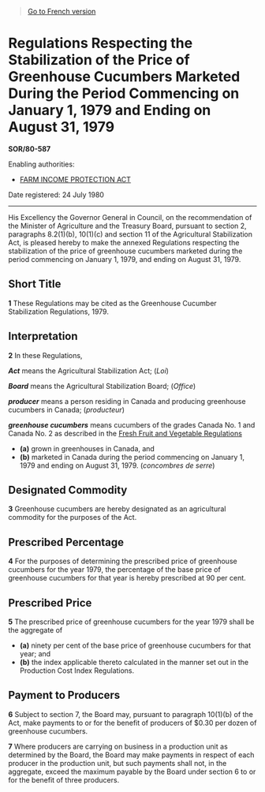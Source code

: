 > [Go to French version](/fr/Règlements/Décrets,%20ordonnances%20et%20règlements%20statutaires/80/587.md)

# Regulations Respecting the Stabilization of the Price of Greenhouse Cucumbers Marketed During the Period Commencing on January 1, 1979 and Ending on August 31, 1979

**SOR/80-587**

Enabling authorities: 
- [FARM INCOME PROTECTION ACT](/en/Acts/Statutes%20of%20Canada/1991/c.%2022.md)

Date registered: 24 July 1980

----------

His Excellency the Governor General in Council, on the recommendation of the Minister of Agriculture and the Treasury Board, pursuant to section 2, paragraphs 8.2(1)(b), 10(1)(c) and section 11 of the Agricultural Stabilization Act, is pleased hereby to make the annexed Regulations respecting the stabilization of the price of greenhouse cucumbers marketed during the period commencing on January 1, 1979, and ending on August 31, 1979.




## Short Title


**1** These Regulations may be cited as the Greenhouse Cucumber Stabilization Regulations, 1979.




## Interpretation


**2** In these Regulations,

***Act*** means the Agricultural Stabilization Act; (*Loi*)

***Board*** means the Agricultural Stabilization Board; (*Office*)

***producer*** means a person residing in Canada and producing greenhouse cucumbers in Canada; (*producteur*)

***greenhouse cucumbers*** means cucumbers of the grades Canada No. 1 and Canada No. 2 as described in the [Fresh Fruit and Vegetable Regulations](/en/Regulations/Consolidated%20Regulations%20of%20Canada/201-300/C.R.C.,%20c.%20285.md)
- **(a)** grown in greenhouses in Canada, and
- **(b)** marketed in Canada during the period commencing on January 1, 1979 and ending on August 31, 1979. (*concombres de serre*)




## Designated Commodity


**3** Greenhouse cucumbers are hereby designated as an agricultural commodity for the purposes of the Act.




## Prescribed Percentage


**4** For the purposes of determining the prescribed price of greenhouse cucumbers for the year 1979, the percentage of the base price of greenhouse cucumbers for that year is hereby prescribed at 90 per cent.




## Prescribed Price


**5** The prescribed price of greenhouse cucumbers for the year 1979 shall be the aggregate of
- **(a)** ninety per cent of the base price of greenhouse cucumbers for that year; and
- **(b)** the index applicable thereto calculated in the manner set out in the Production Cost Index Regulations.




## Payment to Producers


**6** Subject to section 7, the Board may, pursuant to paragraph 10(1)(b) of the Act, make payments to or for the benefit of producers of $0.30 per dozen of greenhouse cucumbers.



**7** Where producers are carrying on business in a production unit as determined by the Board, the Board may make payments in respect of each producer in the production unit, but such payments shall not, in the aggregate, exceed the maximum payable by the Board under section 6 to or for the benefit of three producers.


